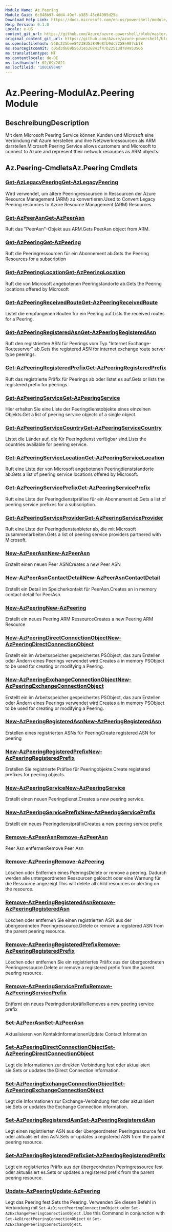 ```yaml
---
Module Name: Az.Peering
Module Guid: 6c848b97-4dd4-49ef-b385-43c64905d25a
Download Help Link: https://docs.microsoft.com/en-us/powershell/module/az.peering.md
Help Version: 0.1.0
Locale: e-US
content_git_url: https://github.com/Azure/azure-powershell/blob/master/src/Peering/Peering/help/Az.Peering.md
original_content_git_url: https://github.com/Azure/azure-powershell/blob/master/src/Peering/Peering/help/Az.Peering.md
ms.openlocfilehash: 568c235bee84238d53849e8fb9dc3258e907cb18
ms.sourcegitcommit: c05d3d669b5631e526841f47b22513d78495350b
ms.translationtype: MT
ms.contentlocale: de-DE
ms.lasthandoff: 02/09/2021
ms.locfileid: "100169540"
---
```

# <span data-ttu-id="9609e-101">Az.Peering-Modul</span><span class="sxs-lookup"><span data-stu-id="9609e-101">Az.Peering Module</span></span>
## <span data-ttu-id="9609e-102">Beschreibung</span><span class="sxs-lookup"><span data-stu-id="9609e-102">Description</span></span>
<span data-ttu-id="9609e-103">Mit dem Microsoft Peering Service können Kunden und Microsoft eine Verbindung mit Azure herstellen und ihre Netzwerkressourcen als ARM darstellen.</span><span class="sxs-lookup"><span data-stu-id="9609e-103">Microsoft Peering Service allows customers and Microsoft to connect to Azure and represent their network resources as ARM objects.</span></span>

## <span data-ttu-id="9609e-104">Az.Peering-Cmdlets</span><span class="sxs-lookup"><span data-stu-id="9609e-104">Az.Peering Cmdlets</span></span>
### [<span data-ttu-id="9609e-105">Get-AzLegacyPeering</span><span class="sxs-lookup"><span data-stu-id="9609e-105">Get-AzLegacyPeering</span></span>](Get-AzLegacyPeering.md)
<span data-ttu-id="9609e-106">Wird verwendet, um ältere Peeringressourcen in Ressourcen der Azure Resource Management (ARM) zu konvertieren.</span><span class="sxs-lookup"><span data-stu-id="9609e-106">Used to Convert Legacy Peering resources to Azure Resource Management (ARM) Resources.</span></span> 

### [<span data-ttu-id="9609e-107">Get-AzPeerAsn</span><span class="sxs-lookup"><span data-stu-id="9609e-107">Get-AzPeerAsn</span></span>](Get-AzPeerAsn.md)
<span data-ttu-id="9609e-108">Ruft das "PeerAsn"-Objekt aus ARM.</span><span class="sxs-lookup"><span data-stu-id="9609e-108">Gets PeerAsn object from ARM.</span></span>

### [<span data-ttu-id="9609e-109">Get-AzPeering</span><span class="sxs-lookup"><span data-stu-id="9609e-109">Get-AzPeering</span></span>](Get-AzPeering.md)
<span data-ttu-id="9609e-110">Ruft die Peeringressourcen für ein Abonnement ab.</span><span class="sxs-lookup"><span data-stu-id="9609e-110">Gets the Peering Resources for a subscription</span></span>

### [<span data-ttu-id="9609e-111">Get-AzPeeringLocation</span><span class="sxs-lookup"><span data-stu-id="9609e-111">Get-AzPeeringLocation</span></span>](Get-AzPeeringLocation.md)
<span data-ttu-id="9609e-112">Ruft die von Microsoft angebotenen Peeringstandorte ab.</span><span class="sxs-lookup"><span data-stu-id="9609e-112">Gets the Peering locations offered by Microsoft</span></span>

### [<span data-ttu-id="9609e-113">Get-AzPeeringReceivedRoute</span><span class="sxs-lookup"><span data-stu-id="9609e-113">Get-AzPeeringReceivedRoute</span></span>](Get-AzPeeringReceivedRoute.md)
<span data-ttu-id="9609e-114">Listet die empfangenen Routen für ein Peering auf.</span><span class="sxs-lookup"><span data-stu-id="9609e-114">Lists the received routes for a Peering.</span></span>

### [<span data-ttu-id="9609e-115">Get-AzPeeringRegisteredAsn</span><span class="sxs-lookup"><span data-stu-id="9609e-115">Get-AzPeeringRegisteredAsn</span></span>](Get-AzPeeringRegisteredAsn.md)
<span data-ttu-id="9609e-116">Ruft den registrierten ASN für Peerings vom Typ "Internet Exchange-Routeserver" ab.</span><span class="sxs-lookup"><span data-stu-id="9609e-116">Gets the registered ASN for internet exchange route server type peerings.</span></span>

### [<span data-ttu-id="9609e-117">Get-AzPeeringRegisteredPrefix</span><span class="sxs-lookup"><span data-stu-id="9609e-117">Get-AzPeeringRegisteredPrefix</span></span>](Get-AzPeeringRegisteredPrefix.md)
<span data-ttu-id="9609e-118">Ruft das registrierte Präfix für Peerings ab oder listet es auf.</span><span class="sxs-lookup"><span data-stu-id="9609e-118">Gets or lists the registered prefix for peerings.</span></span>

### [<span data-ttu-id="9609e-119">Get-AzPeeringService</span><span class="sxs-lookup"><span data-stu-id="9609e-119">Get-AzPeeringService</span></span>](Get-AzPeeringService.md)
<span data-ttu-id="9609e-120">Hier erhalten Sie eine Liste der Peeringdienstobjekte eines einzelnen Objekts.</span><span class="sxs-lookup"><span data-stu-id="9609e-120">Get a list of peering service objects of a single object.</span></span>

### [<span data-ttu-id="9609e-121">Get-AzPeeringServiceCountry</span><span class="sxs-lookup"><span data-stu-id="9609e-121">Get-AzPeeringServiceCountry</span></span>](Get-AzPeeringServiceCountry.md)
<span data-ttu-id="9609e-122">Listet die Länder auf, die für Peeringdienst verfügbar sind.</span><span class="sxs-lookup"><span data-stu-id="9609e-122">Lists the countries available for peering service.</span></span>

### [<span data-ttu-id="9609e-123">Get-AzPeeringServiceLocation</span><span class="sxs-lookup"><span data-stu-id="9609e-123">Get-AzPeeringServiceLocation</span></span>](Get-AzPeeringServiceLocation.md)
<span data-ttu-id="9609e-124">Ruft eine Liste der von Microsoft angebotenen Peeringdienststandorte ab.</span><span class="sxs-lookup"><span data-stu-id="9609e-124">Gets a list of peering service locations offered by Microsoft.</span></span>

### [<span data-ttu-id="9609e-125">Get-AzPeeringServicePrefix</span><span class="sxs-lookup"><span data-stu-id="9609e-125">Get-AzPeeringServicePrefix</span></span>](Get-AzPeeringServicePrefix.md)
<span data-ttu-id="9609e-126">Ruft eine Liste der Peeringdienstpräfixe für ein Abonnement ab.</span><span class="sxs-lookup"><span data-stu-id="9609e-126">Gets a list of peering service prefixes for a subscription.</span></span>

### [<span data-ttu-id="9609e-127">Get-AzPeeringServiceProvider</span><span class="sxs-lookup"><span data-stu-id="9609e-127">Get-AzPeeringServiceProvider</span></span>](Get-AzPeeringServiceProvider.md)
<span data-ttu-id="9609e-128">Ruft eine Liste der Peeringdienstanbieter ab, die mit Microsoft zusammenarbeiten.</span><span class="sxs-lookup"><span data-stu-id="9609e-128">Gets a list of peering service providers partnered with Microsoft.</span></span>

### [<span data-ttu-id="9609e-129">New-AzPeerAsn</span><span class="sxs-lookup"><span data-stu-id="9609e-129">New-AzPeerAsn</span></span>](New-AzPeerAsn.md)
<span data-ttu-id="9609e-130">Erstellt einen neuen Peer ASN</span><span class="sxs-lookup"><span data-stu-id="9609e-130">Creates a new Peer ASN</span></span> 

### [<span data-ttu-id="9609e-131">New-AzPeerAsnContactDetail</span><span class="sxs-lookup"><span data-stu-id="9609e-131">New-AzPeerAsnContactDetail</span></span>](New-AzPeerAsnContactDetail.md)
<span data-ttu-id="9609e-132">Erstellt ein Detail im Speicherkontakt für PeerAsn.</span><span class="sxs-lookup"><span data-stu-id="9609e-132">Creates an in memory contact detail for PeerAsn.</span></span> 

### [<span data-ttu-id="9609e-133">New-AzPeering</span><span class="sxs-lookup"><span data-stu-id="9609e-133">New-AzPeering</span></span>](New-AzPeering.md)
<span data-ttu-id="9609e-134">Erstellt ein neues Peering ARM Ressource</span><span class="sxs-lookup"><span data-stu-id="9609e-134">Creates a new Peering ARM Resource</span></span>

### [<span data-ttu-id="9609e-135">New-AzPeeringDirectConnectionObject</span><span class="sxs-lookup"><span data-stu-id="9609e-135">New-AzPeeringDirectConnectionObject</span></span>](New-AzPeeringDirectConnectionObject.md)
<span data-ttu-id="9609e-136">Erstellt ein im Arbeitsspeicher gespeichertes PSObject, das zum Erstellen oder Ändern eines Peerings verwendet wird.</span><span class="sxs-lookup"><span data-stu-id="9609e-136">Creates a in memory PSObject to be used for creating or modifying a Peering.</span></span>

### [<span data-ttu-id="9609e-137">New-AzPeeringExchangeConnectionObject</span><span class="sxs-lookup"><span data-stu-id="9609e-137">New-AzPeeringExchangeConnectionObject</span></span>](New-AzPeeringExchangeConnectionObject.md)
<span data-ttu-id="9609e-138">Erstellt ein im Arbeitsspeicher gespeichertes PSObject, das zum Erstellen oder Ändern eines Peerings verwendet wird.</span><span class="sxs-lookup"><span data-stu-id="9609e-138">Creates a in memory PSObject to be used for creating or modifying a Peering.</span></span>

### [<span data-ttu-id="9609e-139">New-AzPeeringRegisteredAsn</span><span class="sxs-lookup"><span data-stu-id="9609e-139">New-AzPeeringRegisteredAsn</span></span>](New-AzPeeringRegisteredAsn.md)
<span data-ttu-id="9609e-140">Erstellen eines registrierten ASNs für Peering</span><span class="sxs-lookup"><span data-stu-id="9609e-140">Create registered ASN for peering</span></span>

### [<span data-ttu-id="9609e-141">New-AzPeeringRegisteredPrefix</span><span class="sxs-lookup"><span data-stu-id="9609e-141">New-AzPeeringRegisteredPrefix</span></span>](New-AzPeeringRegisteredPrefix.md)
<span data-ttu-id="9609e-142">Erstellen Sie registrierte Präfixe für Peeringobjekte.</span><span class="sxs-lookup"><span data-stu-id="9609e-142">Create registered prefixes for peering objects.</span></span>

### [<span data-ttu-id="9609e-143">New-AzPeeringService</span><span class="sxs-lookup"><span data-stu-id="9609e-143">New-AzPeeringService</span></span>](New-AzPeeringService.md)
<span data-ttu-id="9609e-144">Erstellt einen neuen Peeringdienst.</span><span class="sxs-lookup"><span data-stu-id="9609e-144">Creates a new peering service.</span></span>

### [<span data-ttu-id="9609e-145">New-AzPeeringServicePrefix</span><span class="sxs-lookup"><span data-stu-id="9609e-145">New-AzPeeringServicePrefix</span></span>](New-AzPeeringServicePrefix.md)
<span data-ttu-id="9609e-146">Erstellt ein neues Peeringdienstpräfix</span><span class="sxs-lookup"><span data-stu-id="9609e-146">Creates a new peering service prefix</span></span>

### [<span data-ttu-id="9609e-147">Remove-AzPeerAsn</span><span class="sxs-lookup"><span data-stu-id="9609e-147">Remove-AzPeerAsn</span></span>](Remove-AzPeerAsn.md)
<span data-ttu-id="9609e-148">Peer Asn entfernen</span><span class="sxs-lookup"><span data-stu-id="9609e-148">Remove Peer Asn</span></span>

### [<span data-ttu-id="9609e-149">Remove-AzPeering</span><span class="sxs-lookup"><span data-stu-id="9609e-149">Remove-AzPeering</span></span>](Remove-AzPeering.md)
<span data-ttu-id="9609e-150">Löschen oder Entfernen eines Peerings</span><span class="sxs-lookup"><span data-stu-id="9609e-150">Delete or remove a peering.</span></span> <span data-ttu-id="9609e-151">Dadurch werden alle untergeordneten Ressourcen gelöscht oder eine Warnung für die Ressource angezeigt.</span><span class="sxs-lookup"><span data-stu-id="9609e-151">This will delete all child resources or alerting on the resource.</span></span>

### [<span data-ttu-id="9609e-152">Remove-AzPeeringRegisteredAsn</span><span class="sxs-lookup"><span data-stu-id="9609e-152">Remove-AzPeeringRegisteredAsn</span></span>](Remove-AzPeeringRegisteredAsn.md)
<span data-ttu-id="9609e-153">Löschen oder entfernen Sie einen registrierten ASN aus der übergeordneten Peeringressource.</span><span class="sxs-lookup"><span data-stu-id="9609e-153">Delete or remove a registered ASN from the parent peering resource.</span></span>

### [<span data-ttu-id="9609e-154">Remove-AzPeeringRegisteredPrefix</span><span class="sxs-lookup"><span data-stu-id="9609e-154">Remove-AzPeeringRegisteredPrefix</span></span>](Remove-AzPeeringRegisteredPrefix.md)
<span data-ttu-id="9609e-155">Löschen oder entfernen Sie ein registriertes Präfix aus der übergeordneten Peeringressource.</span><span class="sxs-lookup"><span data-stu-id="9609e-155">Delete or remove a registered prefix from the parent peering resource.</span></span>

### [<span data-ttu-id="9609e-156">Remove-AzPeeringServicePrefix</span><span class="sxs-lookup"><span data-stu-id="9609e-156">Remove-AzPeeringServicePrefix</span></span>](Remove-AzPeeringServicePrefix.md)
<span data-ttu-id="9609e-157">Entfernt ein neues Peeringdienstpräfix</span><span class="sxs-lookup"><span data-stu-id="9609e-157">Removes a new peering service prefix</span></span>

### [<span data-ttu-id="9609e-158">Set-AzPeerAsn</span><span class="sxs-lookup"><span data-stu-id="9609e-158">Set-AzPeerAsn</span></span>](Set-AzPeerAsn.md)
<span data-ttu-id="9609e-159">Aktualisieren von Kontaktinformationen</span><span class="sxs-lookup"><span data-stu-id="9609e-159">Update Contact Information</span></span>

### [<span data-ttu-id="9609e-160">Set-AzPeeringDirectConnectionObject</span><span class="sxs-lookup"><span data-stu-id="9609e-160">Set-AzPeeringDirectConnectionObject</span></span>](Set-AzPeeringDirectConnectionObject.md)
<span data-ttu-id="9609e-161">Legt die Informationen zur direkten Verbindung fest oder aktualisiert sie.</span><span class="sxs-lookup"><span data-stu-id="9609e-161">Sets or updates the Direct Connection information.</span></span> 

### [<span data-ttu-id="9609e-162">Set-AzPeeringExchangeConnectionObject</span><span class="sxs-lookup"><span data-stu-id="9609e-162">Set-AzPeeringExchangeConnectionObject</span></span>](Set-AzPeeringExchangeConnectionObject.md)
<span data-ttu-id="9609e-163">Legt die Informationen zur Exchange-Verbindung fest oder aktualisiert sie.</span><span class="sxs-lookup"><span data-stu-id="9609e-163">Sets or updates the Exchange Connection information.</span></span> 

### [<span data-ttu-id="9609e-164">Set-AzPeeringRegisteredAsn</span><span class="sxs-lookup"><span data-stu-id="9609e-164">Set-AzPeeringRegisteredAsn</span></span>](Set-AzPeeringRegisteredAsn.md)
<span data-ttu-id="9609e-165">Legt einen registrierten ASN aus der übergeordneten Peeringressource fest oder aktualisiert den AsN.</span><span class="sxs-lookup"><span data-stu-id="9609e-165">Sets or updates a registered ASN from the parent peering resource.</span></span>

### [<span data-ttu-id="9609e-166">Set-AzPeeringRegisteredPrefix</span><span class="sxs-lookup"><span data-stu-id="9609e-166">Set-AzPeeringRegisteredPrefix</span></span>](Set-AzPeeringRegisteredPrefix.md)
<span data-ttu-id="9609e-167">Legt ein registriertes Präfix aus der übergeordneten Peeringressource fest oder aktualisiert es.</span><span class="sxs-lookup"><span data-stu-id="9609e-167">Sets or updates a registered prefix from the parent peering resource.</span></span>

### [<span data-ttu-id="9609e-168">Update-AzPeering</span><span class="sxs-lookup"><span data-stu-id="9609e-168">Update-AzPeering</span></span>](Update-AzPeering.md)
<span data-ttu-id="9609e-169">Legt das Peering fest.</span><span class="sxs-lookup"><span data-stu-id="9609e-169">Sets the Peering.</span></span> <span data-ttu-id="9609e-170">Verwenden Sie diesen Befehl in Verbindung mit `Set-AzDirectPeeringConnectionObject` oder `Set-AzExchangePeeringConnectionObject` .</span><span class="sxs-lookup"><span data-stu-id="9609e-170">Use this Command in conjunction with `Set-AzDirectPeeringConnectionObject` or `Set-AzExchangePeeringConnectionObject`.</span></span>

